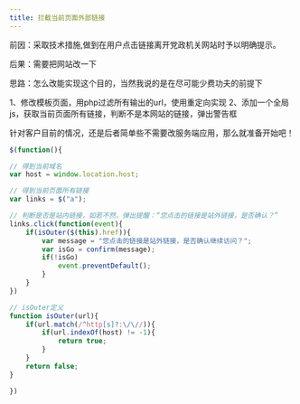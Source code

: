 ```yaml
---
title: 拦截当前页面外部链接
---
```


前因：采取技术措施,做到在用户点击链接离开党政机关网站时予以明确提示。

后果：需要把网站改一下

思路：怎么改能实现这个目的，当然我说的是在尽可能少费功夫的前提下

1、修改模板页面，用php过滤所有输出的url，使用重定向实现
2、添加一个全局js，获取当前页面所有链接，判断不是本网站的链接，弹出警告框

针对客户目前的情况，还是后者简单些不需要改服务端应用，那么就准备开始吧！

```js
$(function(){

// 得到当前域名
var host = window.location.host;

// 得到当前页面所有链接
var links = $("a");

// 判断是否是站内链接，如若不然，弹出提醒：“您点击的链接是站外链接，是否确认？”
links.click(function(event){
    if(isOuter($(this).href)){
        var message = "您点击的链接是站外链接，是否确认继续访问？";
        var isGo = confirm(message);
        if(!isGo)
            event.preventDefault();
        }
    } 
})

// isOuter定义
function isOuter(url){
    if(url.match(/^http[s]?:\/\//)){
        if(url.indexOf(host) != -1){
            return true;
        }
    }
    return false;
}

})
```